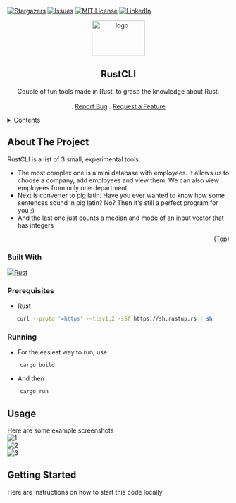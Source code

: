 <a id="top"></a>


<!-- Icons -->
[![Stargazers][stars-shield]][stars-url]
[![Issues][issues-shield]][issues-url]
[![MIT License][license-shield]][license-url]
[![LinkedIn][linkedin-shield]][linkedin-url]
<br/>

<!-- Title Page -->
<div align="center">
    <a href="https://github.com/BudzioT/RustCLI">
        <img src="https://rustacean.net/assets/rustacean-flat-happy.png" alt="logo"  width="120" height="80"/>
    </a>
    <h2 align="center">RustCLI</h2>
    <p align="center">
        Couple of fun tools made in Rust, to grasp the knowledge about Rust.
        <br/> <br/>
        .
        <a href="https://github.com/BudzioT/RustCLI/issues/new?labels=Bug">Report Bug</a>
        .
        <a href="https://github.com/BudzioT/RustCLI/issues/new?labels=Feature">Request a Feature</a>
    </p>
</div>


<!-- Table of contents -->
<details>
    <summary>Contents</summary>
    <ol>
        <li>
            <a href="#about-the-project">About The Project</a>
            <ul>
                <li><a href="#built-with">Built With</a></li>
            </ul>
        </li>
        <li>
          <a href="#getting-started">Getting Started</a>
          <ul>
            <li><a href="#prerequisites">Prerequisites</a></li>
            <li><a href="#installation">Installation</a></li>
          </ul>
        </li>
        <li><a href="#usage">Usage</a></li>
        <li><a href="#license">License</a></li>
    </ol>
</details>

<!-- About the project -->
## About The Project
RustCLI is a list of 3 small, experimental tools.
* The most complex one is a mini database with employees. It allows us to choose a company, add employees and view them.
We can also view employees from only one department.
* Next is converter to pig latin. Have you ever wanted to know how some sentences sound in pig latin? No? 
Then it's still a perfect program for you ;)
* And the last one just counts a median and mode of an input vector that has integers
<p align="right">(<a href="#readme-top">Top</a>)</p>

### Built With
[![Rust][rust-shield]][rust-url]

### Prerequisites
* Rust
```sh
   curl --proto '=https' --tlsv1.2 -sSf https://sh.rustup.rs | sh
 ```
### Running
* For the easiest way to run, use:
```sh
    cargo build
```
* And then
```sh
    cargo run
```

<!-- USAGE EXAMPLES -->
## Usage
Here are some example screenshots</br>
![1](https://github.com/user-attachments/assets/3b7c0fb8-1316-4a21-bc22-f2e6f5334c61)
</br>
![2](https://github.com/user-attachments/assets/5d793546-af3a-4b25-94e7-a9918fae0014)
</br>
![3](https://github.com/user-attachments/assets/39a173c2-9b34-46ed-9b80-802db9b0149c)


<!-- GETTING STARTED -->
## Getting Started
Here are instructions on how to start this code locally


<!-- Urls -->
[stars-shield]: https://img.shields.io/github/stars/othneildrew/Best-README-Template.svg?style=for-the-badge
[stars-url]: https://github.com/BudzioT/RustCLI/stargazers
[issues-shield]: https://img.shields.io/github/issues/othneildrew/Best-README-Template.svg?style=for-the-badge
[issues-url]: https://github.com/BudzioT/RustCLI/issues
[license-shield]: https://img.shields.io/github/license/othneildrew/Best-README-Template.svg?style=for-the-badge
[license-url]: https://github.com/BudzioT/RustCLI/blob/master/LICENSE
[linkedin-shield]: https://img.shields.io/badge/-LinkedIn-black.svg?style=for-the-badge&logo=linkedin&colorB=555
[linkedin-url]: https://linkedin.com/in/bartosz-budnik-19b4b9292
[rust-shield]: https://img.shields.io/badge/Rust-000000?logo=Rust&logoColor=white
[rust-url]: https://www.rust-lang.org/
